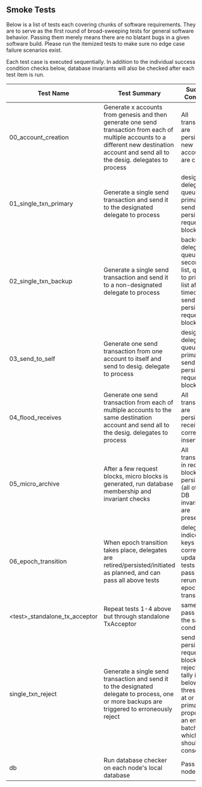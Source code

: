 ## Smoke Tests

Below is a list of tests each covering chunks of software requirements. They are to serve as the first round of broad-sweeping tests for general software behavior. Passing them merely means there are no blatant bugs in a given software build. Please run the itemized tests to make sure no edge case failure scenarios exist. 

Each test case is executed sequentially. In addition to the individual success condition checks below, database invariants will also be checked after each test item is run.

| Test Name | Test Summary | Success Condition |
| --- | --- | --- |
| 00_account_creation | Generate x accounts from genesis and then generate one send transaction from each of multiple accounts to a different new destination account and send all to the desig. delegates to process | All transactions are persisted; new accounts are created |
| 01_single_txn_primary | Generate a single send transaction and send it to the designated delegate to process | desig. delegate queues to primary list; send is persisted in request block |
| 02_single_txn_backup | Generate a single send transaction and send it to a non-designated delegate to process | backup delegate queues to secondary list, queue to primary list after timeout ; send is persisted in request block |
| 03_send_to_self | Generate one send transaction from one account to itself and send to desig. delegate to process | desig. delegate queues to primar list; send is persisted in request block |
| 04_flood_receives | Generate one send transaction from each of multiple accounts to the same destination account and send all to the desig. delegates to process | All transactions are persisted; receives are correctly inserted |
| 05_micro_archive | After a few request blocks, micro blocks is generated, run database membership and invariant checks | All transactions in request blocks are persisted (all other DB invariants are preserved) |
| 06_epoch_transition | When epoch transition takes place, delegates are retired/persisted/initiated as planned, and can pass all above tests | delegate indices and keys are correctly updated; all tests above pass when rerun after epoch transition. |
| \<test\>_standalone_tx_acceptor | Repeat tests 1-4 above but through standalone TxAcceptor | same tests pass under the same conditions |
| single_txn_reject | Generate a single send transaction and send it to the designated delegate to process, one or more backups are triggered to erroneously reject | send is persisted in request block if rejection tally is below threshold; if at or above, primary proposes an empty batch block, which should pass consensus |
| db | Run database checker on each node's local database | Pass on all nodes